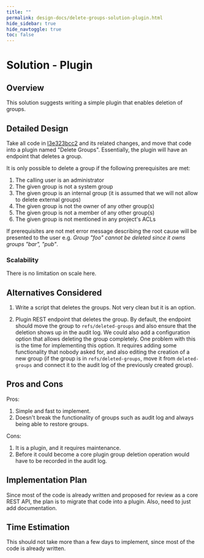 ```yaml
---
title: ""
permalink: design-docs/delete-groups-solution-plugin.html
hide_sidebar: true
hide_navtoggle: true
toc: false
---
```


# Solution - Plugin

## <a id="overview"> Overview

This solution suggests writing a simple plugin that enables deletion of groups.

## <a id="detailed-design"> Detailed Design

Take all code in [I3e323bcc2](https://gerrit-review.googlesource.com/c/gerrit/+/245329)
and its related changes, and move that code into a plugin named "Delete Groups".
Essentially, the plugin will have an endpoint that deletes a group.

It is only possible to delete a group if the following prerequisites are met:

1. The calling user is an administrator
1. The given group is not a system group
1. The given group is an internal group (it is assumed that we will not allow
to delete external groups)
1. The given group is not the owner of any other group(s)
1. The given group is not a member of any other group(s)
1. The given group is not mentioned in any project's ACLs

If prerequisites are not met error message describing the root cause will be
presented to the user e.g. _Group "foo" cannot be deleted since it owns groups
"bar", "pub"_.

### <a id="scalability"> Scalability

There is no limitation on scale here.

## <a id="alternatives-considered"> Alternatives Considered

1. Write a script that deletes the groups. Not very clean but it is an option.

1. Plugin REST endpoint that deletes the group. By default, the endpoint should
move the group to `refs/deleted-groups` and also ensure that the deletion
shows up in the audit log. We could also add a configuration option that allows
deleting the group completely. One problem with this is the time for implementing this
option. It requires adding some functionality that nobody asked for, and also editing the
creation of a new group (if the group is in `refs/deleted-groups`, move it from
`deleted-groups` and connect it to the audit log of the previously created group).

## <a id="pros-and-cons"> Pros and Cons

Pros:

1. Simple and fast to implement.
1. Doesn't break the functionality of groups such as audit log and always being
able to restore groups.

Cons:

1. It is a plugin, and it requires maintenance.
1. Before it could become a core plugin group deletion operation would have to
be recorded in the audit log.

## <a id="implementation-plan"> Implementation Plan

Since most of the code is already written and proposed for review as a core REST
API, the plan is to migrate that code into a plugin. Also, need to just add documentation.

## <a id="time-estimation"> Time Estimation

This should not take more than a few days to implement, since most of the code is
already written.
